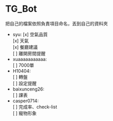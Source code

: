 # TG_Bot

把自己的檔案依照負責項目命名，丟到自己的資料夾

* syu:
  [x] 空氣品質  
  [x] 天氣  
  [x] 餐廳建議  
  [ ] 離開房間提醒  
* xuaaaaaaaaaaa:  
  [ ] 7000單  
* H10404:  
  [ ] 轉盤  
  [ ] 設定提醒  
* baixunceng26:  
  [ ] 課表  
* casper0714:  
  [ ] 完成率、check-list  
  [ ] 寵物形象  
